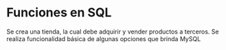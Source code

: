 # Funciones en SQL
Se crea una tienda, la cual debe adquirir y vender productos a terceros.
Se realiza funcionalidad básica de algunas opciones que brinda MySQL
